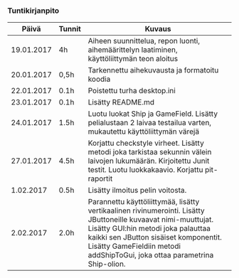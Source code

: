 ### Tuntikirjanpito
Päivä | Tunnit | Kuvaus
--------------- | ----- | ------
19.01.2017 | 4h | Aiheen suunnittelua, repon luonti, aihemäärittelyn laatiminen, käyttöliittymän teon aloitus
20.01.2017| 0,5h | Tarkennettu aihekuvausta ja formatoitu koodia
22.01.2017| 0.1h | Poistettu turha desktop.ini
23.01.2017| 0.1h | Lisätty README.md
24.01.2017| 1.5h | Luotu luokat Ship ja GameField. Lisätty pelialustaan 2 laivaa testailua varten, mukautettu käyttöliittymän värejä
27.01.2017| 4.5h | Korjattu checkstyle virheet. Lisätty metodi joka tarkistaa sekunnin välein laivojen lukumäärän. Kirjoitettu Junit testit. Luotu luokkakaavio. Korjattu pit-raportit
1.02.2017| 0.5h | Lisätty ilmoitus pelin voitosta.
2.02.2017| 2.0h | Parannettu käyttöliittymää, lisätty vertikaalinen rivinumerointi. Lisätty JButtoneille kuvaavat nimi-muuttujat. Lisätty GUI:hin metodi joka palauttaa kaikki sen JButton sisäiset komponentit. Lisätty GameFieldiin metodi addShipToGui, joka ottaa parametrina Ship-olion.
